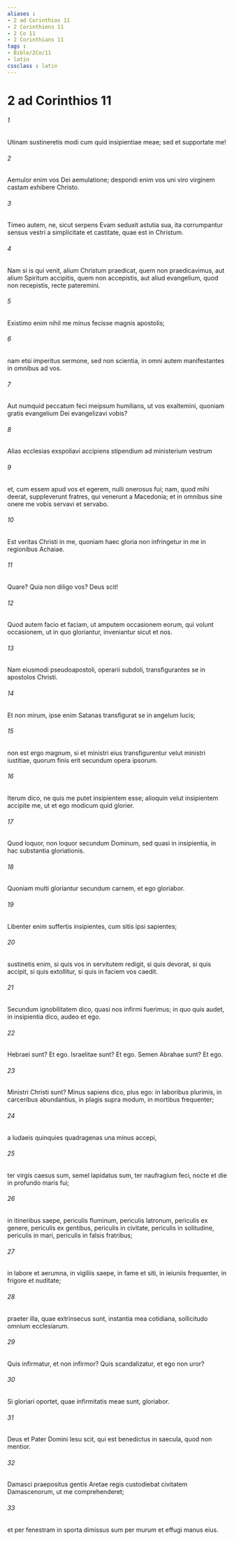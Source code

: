 ```yaml
---
aliases : 
- 2 ad Corinthios 11
- 2 Corinthiens 11
- 2 Co 11
- 2 Corinthians 11
tags : 
- Bible/2Co/11
- latin
cssclass : latin
---
```


# 2 ad Corinthios 11

###### 1
Utinam sustineretis modi cum quid insipientiae meae; sed et supportate me! 
###### 2
Aemulor enim vos Dei aemulatione; despondi enim vos uni viro virginem castam exhibere Christo. 
###### 3
Timeo autem, ne, sicut serpens Evam seduxit astutia sua, ita corrumpantur sensus vestri a simplicitate et castitate, quae est in Christum. 
###### 4
Nam si is qui venit, alium Christum praedicat, quem non praedicavimus, aut alium Spiritum accipitis, quem non accepistis, aut aliud evangelium, quod non recepistis, recte pateremini. 
###### 5
Existimo enim nihil me minus fecisse magnis apostolis; 
###### 6
nam etsi imperitus sermone, sed non scientia, in omni autem manifestantes in omnibus ad vos.
###### 7
Aut numquid peccatum feci meipsum humilians, ut vos exaltemini, quoniam gratis evangelium Dei evangelizavi vobis? 
###### 8
Alias ecclesias exspoliavi accipiens stipendium ad ministerium vestrum 
###### 9
et, cum essem apud vos et egerem, nulli onerosus fui; nam, quod mihi deerat, suppleverunt fratres, qui venerunt a Macedonia; et in omnibus sine onere me vobis servavi et servabo. 
###### 10
Est veritas Christi in me, quoniam haec gloria non infringetur in me in regionibus Achaiae.
###### 11
Quare? Quia non diligo vos? Deus scit! 
###### 12
Quod autem facio et faciam, ut amputem occasionem eorum, qui volunt occasionem, ut in quo gloriantur, inveniantur sicut et nos. 
###### 13
Nam eiusmodi pseudoapostoli, operarii subdoli, transfigurantes se in apostolos Christi. 
###### 14
Et non mirum, ipse enim Satanas transfigurat se in angelum lucis; 
###### 15
non est ergo magnum, si et ministri eius transfigurentur velut ministri iustitiae, quorum finis erit secundum opera ipsorum.
###### 16
Iterum dico, ne quis me putet insipientem esse; alioquin velut insipientem accipite me, ut et ego modicum quid glorier. 
###### 17
Quod loquor, non loquor secundum Dominum, sed quasi in insipientia, in hac substantia gloriationis. 
###### 18
Quoniam multi gloriantur secundum carnem, et ego gloriabor. 
###### 19
Libenter enim suffertis insipientes, cum sitis ipsi sapientes; 
###### 20
sustinetis enim, si quis vos in servitutem redigit, si quis devorat, si quis accipit, si quis extollitur, si quis in faciem vos caedit.
###### 21
Secundum ignobilitatem dico, quasi nos infirmi fuerimus; in quo quis audet, in insipientia dico, audeo et ego. 
###### 22
Hebraei sunt? Et ego. Israelitae sunt? Et ego. Semen Abrahae sunt? Et ego. 
###### 23
Ministri Christi sunt? Minus sapiens dico, plus ego: in laboribus plurimis, in carceribus abundantius, in plagis supra modum, in mortibus frequenter; 
###### 24
a Iudaeis quinquies quadragenas una minus accepi, 
###### 25
ter virgis caesus sum, semel lapidatus sum, ter naufragium feci, nocte et die in profundo maris fui; 
###### 26
in itineribus saepe, periculis fluminum, periculis latronum, periculis ex genere, periculis ex gentibus, periculis in civitate, periculis in solitudine, periculis in mari, periculis in falsis fratribus; 
###### 27
in labore et aerumna, in vigiliis saepe, in fame et siti, in ieiuniis frequenter, in frigore et nuditate; 
###### 28
praeter illa, quae extrinsecus sunt, instantia mea cotidiana, sollicitudo omnium ecclesiarum. 
###### 29
Quis infirmatur, et non infirmor? Quis scandalizatur, et ego non uror?
###### 30
Si gloriari oportet, quae infirmitatis meae sunt, gloriabor. 
###### 31
Deus et Pater Domini Iesu scit, qui est benedictus in saecula, quod non mentior. 
###### 32
Damasci praepositus gentis Aretae regis custodiebat civitatem Damascenorum, ut me comprehenderet; 
###### 33
et per fenestram in sporta dimissus sum per murum et effugi manus eius.
